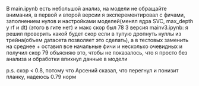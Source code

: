 В main.ipynb есть небольшой анализ, на модели не обращайте внимания, 
в первой и второй версии я эксперементировал с фичами, заполнением нулов и настройками моделей(менял ядра SVC, max_depth у rf и dt) (этого в гите нет) и макс скор был 78
3 версия mainv3.ipynb:
я решил проверить какой будет скор если в тупую дропнуть нуллы из трейна(объем датасета позволяет это сделать), а в тестовых заменить на среднее + оставил все начальные фичи и несколько очевидных
и получил скор 79
объясняю это, чтобы не показалось, что я просто без анализа и обработки впихнул данные в модели


p.s. скор < 0.8, потому что Арсений сказал, что перегнул и понизит планку, надеюсь 0.79 норм
